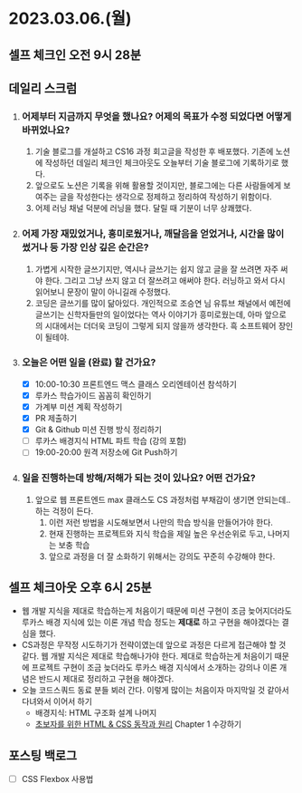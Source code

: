 # 2023.03.06.(월)

## 셀프 체크인 오전 9시 28분

## 데일리 스크럼

1. ### 어제부터 지금까지 무엇을 했나요? 어제의 목표가 수정 되었다면 어떻게 바뀌었나요?
   1. 기술 블로그를 개설하고 CS16 과정 회고글을 작성한 후 배포했다. 기존에 노션에 작성하던 데일리 체크인 체크아웃도 오늘부터 기술 블로그에 기록하기로 했다.&#x20;
   2. 앞으로도 노션은 기록을 위해 활용할 것이지만, 블로그에는 다른 사람들에게 보여주는 글을 작성한다는 생각으로 정제하고 정리하여 작성하기 위함이다.
   3. 어제 러닝 채널 덕분에 러닝을 했다. 달릴 때 기분이 너무 상쾌했다.&#x20;
2. ### 어제 가장 재밌었거나, 흥미로웠거나, 깨달음을 얻었거나, 시간을 많이 썼거나 등 가장 인상 깊은 순간은?
   1. 가볍게 시작한 글쓰기지만, 역시나 글쓰기는 쉽지 않고 글을 잘 쓰려면 자주 써야 한다. 그리고 그냥 쓰지 않고 더 잘쓰려고 애써야 한다. 러닝하고 와서 다시 읽어보니 문장이 말이 아니길래 수정했다.
   2. 코딩은 글쓰기를 많이 닮아있다. 개인적으로 조승연 님 유튜브 채널에서 예전에 글쓰기는 신학자들만의 일이었다는 역사 이야기가 흥미로웠는데, 아마 앞으로의 시대에서는 더더욱 코딩이 그렇게 되지 않을까 생각한다. 흑 소프트웨어 장인이 될테야.
3. ### 오늘은 어떤 일을 (완료) 할 건가요?
   * [x] 10:00-10:30 프론트엔드 맥스 클래스 오리엔테이션 참석하기
   * [x] 루카스 학습가이드 꼼꼼히 확인하기
   * [x] 가계부 미션 계획 작성하기
   * [x] PR 제출하기
   * [x] Git & Github 미션 진행 방식 정리하기
   * [ ] 루카스 배경지식 HTML 파트 학습 (강의 포함)
   * [ ] 19:00-20:00 원격 저장소에 Git Push하기
4. ### 일을 진행하는데 방해/저해가 되는 것이 있나요? 어떤 건가요?
   1. 앞으로 웹 프론트엔드 max 클래스도 CS 과정처럼 부채감이 생기면 안되는데..하는 걱정이 든다.
      1. 이런 저런 방법을 시도해보면서 나만의 학습 방식을 만들어가야 한다.
      2. 현재 진행하는 프로젝트와 지식 학습을 제일 높은 우선순위로 두고, 나머지는 보충 학습
      3. 앞으로 과정을 더 잘 소화하기 위해서는 강의도 꾸준히 수강해야 한다.

## 셀프 체크아웃 오후 6시 25분

* 웹 개발 지식을 제대로 학습하는게 처음이기 때문에 미션 구현이 조금 늦어지더라도 루카스 배경 지식에 있는 이론 개념 학습 정도는 **제대로** 하고 구현을 해야겠다는 결심을 했다.
* CS과정은 무작정 시도하기가 전략이였는데 앞으로 과정은 다르게 접근해야 할 것 같다. 웹 개발 지식은 제대로 학습해나가야 한다. 제대로 학습하는게 처음이기 때문에 프로젝트 구현이 조금 늦더라도 루카스 배경 지식에서 소개하는 강의나 이론 개념은 반드시 제대로 정리하고 구현을 해야겠다.
* 오늘 코드스쿼드 동료 분들 뵈러 간다. 이렇게 많이는 처음이자 마지막일 것 같아서 다녀와서 이어서 하기
  * 배경지식: HTML 구조화 설계 나머지
  * [초보자를 위한 HTML & CSS 동작과 원리](https://cc.naver.com/cc?a=.title\&r=\&i=\&bw=1265\&px=102\&py=103\&sx=102\&sy=103\&m=1\&nsc=edwith.all\&u=https%3A%2F%2Fwww.edwith.org%2Fhtmlcss%2Fhome) Chapter 1 수강하기

## 포스팅 백로그

* [ ] CSS Flexbox 사용법
